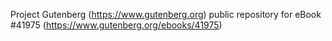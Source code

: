 Project Gutenberg (https://www.gutenberg.org) public repository for eBook #41975 (https://www.gutenberg.org/ebooks/41975)
